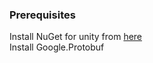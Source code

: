 
### Prerequisites
Install NuGet for unity from [here](https://github.com/GlitchEnzo/NuGetForUnity/releases)  
Install Google.Protobuf
